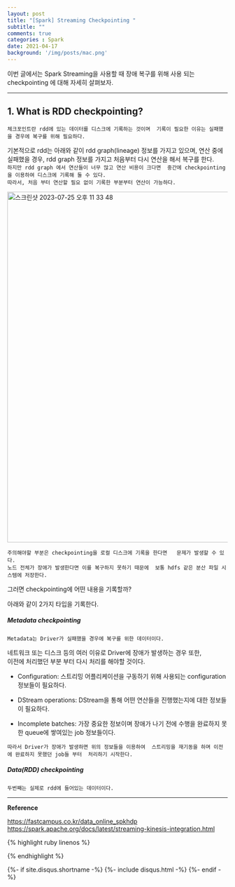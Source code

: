 ```yaml
---
layout: post
title: "[Spark] Streaming Checkpointing "
subtitle: ""    
comments: true
categories : Spark
date: 2021-04-17
background: '/img/posts/mac.png'
---
```


이번 글에서는 Spark Streaming을 사용할 때 장애 복구를 위해 사용 되는 
checkpointing 에 대해 자세히 살펴보자.   

- - -    


## 1. What is RDD checkpointing?   

`체크포인트란 rdd에 있는 데이터를 디스크에 기록하는 것이며 
기록이 필요한 이유는 실패했을 경우에 복구를 위해 필요하다.`   

기본적으로 rdd는 아래와 같이 rdd graph(lineage) 정보를 가지고 있으며, 
    연산 중에 실패했을 경우, rdd graph 정보를 가지고 
    처음부터 다시 연산을 해서 복구를 한다.   
`하지만 rdd graph 에서 연산들이 너무 많고 연산 비용이 크다면 
중간에 checkpointing 을 이용하여 디스크에 기록해 둘 수 있다.`   
`따라서, 처음 부터 연산할 필요 없이 기록한 부분부터 연산이 가능하다.`       

<img width="800" alt="스크린샷 2023-07-25 오후 11 33 48" src="https://github.com/WonYong-Jang/Development-Process/assets/26623547/79ebf8a6-bf54-402b-9a52-f2a600c178bb">   

`주의해야할 부분은 checkpointing을 로컬 디스크에 기록을 한다면  
    문제가 발생할 수 있다.`       
`노드 전체가 장애가 발생한다면 이를 복구하지 못하기 때문에 
    보통 hdfs 같은 분산 파일 시스템에 저장한다.`     

그러면 checkpointing에 어떤 내용을 기록할까?   

아래와 같이 2가지 타입을 기록한다.   

##### Metadata checkpointing   

`Metadata는 Driver가 실패했을 경우에 복구를 위한 데이터이다.`   

네트워크 또는 디스크 등의 여러 이유로 Driver에 장애가 발생하는 경우 또한,  
이전에 처리했던 부분 부터 다시 처리를 해야할 것이다.    

- Configuration: 스트리밍 어플리케이션을 구동하기 위해 사용되는 configuration 정보들이 필요하다.   

- DStream operations: DStream을 통해 어떤 연산들을 진행했는지에 대한 정보들이 필요하다.   

- Incomplete batches: 가장 중요한 정보이며 장애가 나기 전에 수행을 완료하지 
못한 queue에 쌓여있는 job 정보들이다.   

`따라서 Driver가 장애가 발생하면 위의 정보들을 이용하여 
스트리밍을 재기동을 하며 이전에 완료하지 못했던 job들 부터 
처리하기 시작한다.`   


##### Data(RDD) checkpointing   

`두번째는 실제로 rdd에 들어있는 데이터이다.`   



- - - 

**Reference**    

<https://fastcampus.co.kr/data_online_spkhdp>   
<https://spark.apache.org/docs/latest/streaming-kinesis-integration.html>   

{% highlight ruby linenos %}

{% endhighlight %}


{%- if site.disqus.shortname -%}
    {%- include disqus.html -%}
{%- endif -%}

